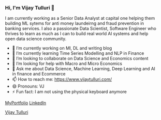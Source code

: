 ### Hi, I'm Vijay Tulluri 👋

I am currently working as a Senior Data Analyst at capital one helping them building ML sytems for anti money laundeirng and fraud prevention in banking services. I also a passionate Data Scientist, Software Engineer who thrives to learn as much as I can to build real world AI systems and help open data science community.

- 🔭 I’m currently working on Ml, DL and writing blog
- 🌱 I’m currently learning Time Series Modelling and NLP in Finance
- 👯 I’m looking to collaborate on Data Science and Economics content
- 🤔 I’m looking for help with Macro and Micro Economics
- 💬 Ask me about Data Science, Machine Learning, Deep Learning and AI in finance and Ecommerce
- 📫 How to reach me: https://www.vijaytulluri.com/
- 😄 Pronouns: VJ
- ⚡ Fun fact: I am not using the physical keyboard anymore

[MyPortfolio](https://vijaytulluri.com/)      [LinkedIn](https://www.linkedin.com/in/vijaytulluri/) <div class="LI-profile-badge"  data-version="v1" data-size="medium" data-locale="en_US" data-type="horizontal" data-theme="dark" data-vanity="vijaytulluri"><a class="LI-simple-link" href='https://www.linkedin.com/in/vijaytulluri?trk=profile-badge'>Vijay Tulluri</a></div>
